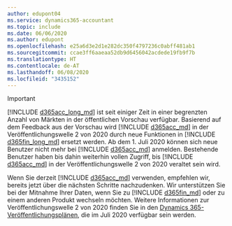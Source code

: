 ```yaml
---
author: edupont04
ms.service: dynamics365-accountant
ms.topic: include
ms.date: 06/06/2020
ms.author: edupont
ms.openlocfilehash: e25a6d3e2d1e282dc350f4797236c0abff481ab1
ms.sourcegitcommit: ccae3ff6aaeaa52db9d6456042acdede19fb9f7b
ms.translationtype: HT
ms.contentlocale: de-AT
ms.lasthandoff: 06/08/2020
ms.locfileid: "3435152"
---
```

> [!IMPORTANT]
> [!INCLUDE [d365acc_long_md](d365acc_long_md.md)] ist seit einiger Zeit in einer begrenzten Anzahl von Märkten in der öffentlichen Vorschau verfügbar. Basierend auf dem Feedback aus der Vorschau wird [!INCLUDE [d365acc_md](d365acc_md.md)] in der Veröffentlichungswelle 2 von 2020 durch neue Funktionen in [!INCLUDE [d365fin_long_md](d365fin_long_md.md)] ersetzt werden. Ab dem 1. Juli 2020 können sich neue Benutzer nicht mehr bei [!INCLUDE [d365acc_md](d365acc_md.md)] anmelden. Bestehende Benutzer haben bis dahin weiterhin vollen Zugriff, bis [!INCLUDE [d365acc_md](d365acc_md.md)] in der Veröffentlichungswelle 2 von 2020 veraltet sein wird.  

Wenn Sie derzeit [!INCLUDE [d365acc_md](d365acc_md.md)] verwenden, empfehlen wir, bereits jetzt über die nächsten Schritte nachzudenken. Wir unterstützen Sie bei der Mitnahme Ihrer Daten, wenn Sie zu [!INCLUDE [d365fin_md](d365fin_md.md)] oder zu einem anderen Produkt wechseln möchten. Weitere Informationen zur Veröffentlichungswelle 2 von 2020 finden Sie in den [Dynamics 365-Veröffentlichungsplänen](/dynamics365/release-plans/), die im Juli 2020 verfügbar sein werden.
